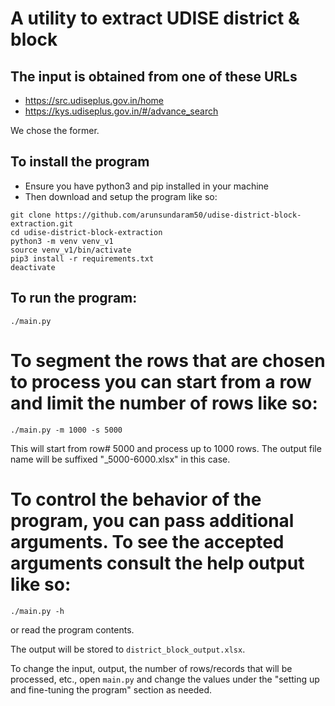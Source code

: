 # A utility to extract UDISE district &amp; block

## The input is obtained from one of these URLs
- <https://src.udiseplus.gov.in/home>
- <https://kys.udiseplus.gov.in/#/advance_search>

We chose the former.

## To install the program 
- Ensure you have python3 and pip installed in your machine
- Then download and setup the program like so:
```
git clone https://github.com/arunsundaram50/udise-district-block-extraction.git
cd udise-district-block-extraction
python3 -m venv venv_v1
source venv_v1/bin/activate
pip3 install -r requirements.txt
deactivate
```

## To run the program:
```
./main.py
```

# To segment the rows that are chosen to process you can start from a row and limit the number of rows like so:
```
./main.py -m 1000 -s 5000
```
This will start from row# 5000 and process up to 1000 rows. The output file name will be suffixed "_5000-6000.xlsx" in this case.

# To control the behavior of the program, you can pass additional arguments. To see the accepted arguments consult the help output like so:
```
./main.py -h
```
or read the program contents.

The output will be stored to `district_block_output.xlsx`.

To change the input, output, the number of rows/records that will be processed, etc., open `main.py` and change the values under the "setting up and fine-tuning the program" section as needed.
